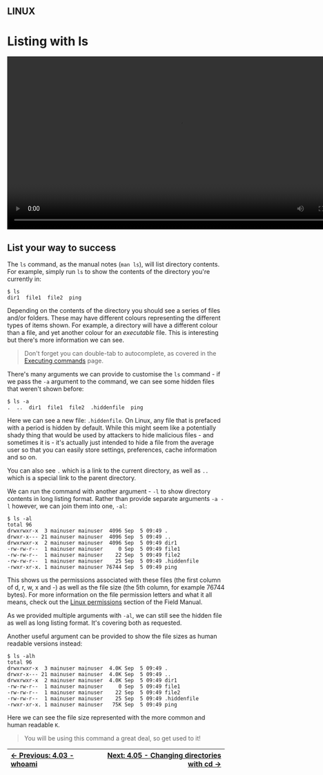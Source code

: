 ## LINUX

# Listing with ls

<div align="center">
  <video src="https://github.com/alphyos/CyberStart-2023/assets/108233076/026dc491-692b-4f93-bd13-e980db03f594" width="800" />
</div>

## List your way to success

The `ls` command, as the manual notes (`man ls`), will list directory contents. For example, simply run `ls` to show the contents of the directory you're currently in:

```console
$ ls
dir1  file1  file2  ping
```

Depending on the contents of the directory you should see a series of
 files and/or folders. These may have different colours representing the
 different types of items shown. For example, a directory will have a
different colour than a file, and yet another colour for an *executable* file. This is interesting but there's more information we can see.

> Don't forget you can double-tab to autocomplete, as covered in the [Executing commands](https://play.cyberstart.com/field-manual/8fb65a2c-d7eb-11eb-86fb-0242ac140009) page.

There's many arguments we can provide to customise the `ls` command - if we pass the `-a` argument to the command, we can see some hidden files that weren't shown before:

```console
$ ls -a
.  ..  dir1  file1  file2  .hiddenfile  ping
```

Here we can see a new file: `.hiddenfile`. On Linux, any
file that is prefaced with a period is hidden by default. While this
might seem like a potentially shady thing that would be used by
attackers to hide malicious files - and sometimes it is - it's actually
just intended to hide a file from the average user so that you can
easily store settings, preferences, cache information and so on.

You can also see `.` which is a link to the current directory, as well as `..` which is a special link to the parent directory.

We can run the command with another argument - `-l` to show directory contents in long listing format. Rather than provide separate arguments `-a -l` however, we can join them into one, `-al`:

```console
$ ls -al
total 96
drwxrwxr-x  3 mainuser mainuser  4096 Sep  5 09:49 .
drwxr-x--- 21 mainuser mainuser  4096 Sep  5 09:49 ..
drwxrwxr-x  2 mainuser mainuser  4096 Sep  5 09:49 dir1
-rw-rw-r--  1 mainuser mainuser     0 Sep  5 09:49 file1
-rw-rw-r--  1 mainuser mainuser    22 Sep  5 09:49 file2
-rw-rw-r--  1 mainuser mainuser    25 Sep  5 09:49 .hiddenfile
-rwxr-xr-x. 1 mainuser mainuser 76744 Sep  5 09:49 ping
```

This shows us the permissions associated with these files (the first
column of d, r, w, x and -) as well as the file size (the 5th column,
for example 76744 bytes). For more information on the file permission
letters and what it all means, check out the [Linux permissions](https://play.cyberstart.com/field-manual/8fbbbdf0-d7eb-11eb-9d1f-0242ac140009) section of the Field Manual.

As we provided multiple arguments with `-al`, we can still see the hidden file as well as long listing format. It's covering both as requested.

Another useful argument can be provided to show the file sizes as human readable versions instead:

```console
$ ls -alh
total 96
drwxrwxr-x  3 mainuser mainuser  4.0K Sep  5 09:49 .
drwxr-x--- 21 mainuser mainuser  4.0K Sep  5 09:49 ..
drwxrwxr-x  2 mainuser mainuser  4.0K Sep  5 09:49 dir1
-rw-rw-r--  1 mainuser mainuser     0 Sep  5 09:49 file1
-rw-rw-r--  1 mainuser mainuser    22 Sep  5 09:49 file2
-rw-rw-r--  1 mainuser mainuser    25 Sep  5 09:49 .hiddenfile
-rwxr-xr-x. 1 mainuser mainuser   75K Sep  5 09:49 ping
```

Here we can see the file size represented with the more common and human readable `K`.

> You will be using this command a great deal, so get used to it!

<div align="center">

[← Previous: 4.03 - whoami](Whoami4.3.md) | [Next: 4.05 - Changing directories with cd →](ChangingDirectoriesWithCd4.5.md)
:-|-:

